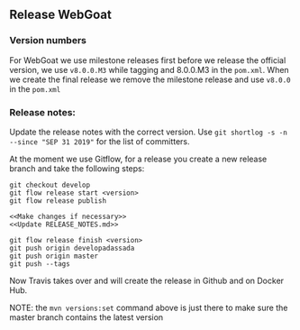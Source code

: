 ## Release WebGoat


### Version numbers

For WebGoat we use milestone releases first before we release the official version, we use `v8.0.0.M3` while tagging
 and 8.0.0.M3 in the `pom.xml`. When we create the final release we remove the milestone release and use 
 `v8.0.0` in the `pom.xml`
 
### Release notes:
Update the release notes with the correct version. Use `git shortlog -s -n --since "SEP 31 2019"` for the list of 
committers.

At the moment we use Gitflow, for a release you create a new release branch and take the following steps:

```
git checkout develop
git flow release start <version> 
git flow release publish

<<Make changes if necessary>>
<<Update RELEASE_NOTES.md>>

git flow release finish <version>
git push origin developadassada
git push origin master
git push --tags
```

Now Travis takes over and will create the release in Github and on Docker Hub.

NOTE: the `mvn versions:set` command above is just there to make sure the master branch contains the latest version


